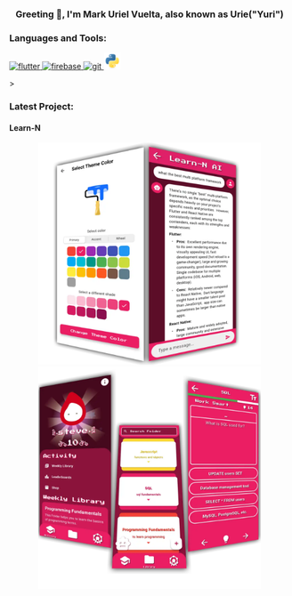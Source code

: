 <h3 align="center">Greeting 👋, I'm Mark Uriel Vuelta, also known as Urie("Yuri")</h3>
<h3 align="left">Languages and Tools:</h3>
<p align="left"> <a href="https://flutter.dev" target="_blank" rel="noreferrer"> <img src="https://www.vectorlogo.zone/logos/flutterio/flutterio-icon.svg" alt="flutter" width="30" height="30"/> </a> <a href="https://firebase.google.com/" target="_blank" rel="noreferrer"> <img src="https://www.vectorlogo.zone/logos/firebase/firebase-icon.svg" alt="firebase" width="30" height="30"/> </a>  <a href="https://git-scm.com/" target="_blank" rel="noreferrer"> <img src="https://www.vectorlogo.zone/logos/git-scm/git-scm-icon.svg" alt="git" width="30" height="30"/> </a> <a href="https://www.python.org" target="_blank" rel="noreferrer"> <img src="https://raw.githubusercontent.com/devicons/devicon/master/icons/python/python-original.svg" alt="python" width="30" height="30"/> </a></p>>
<h3>Latest Project:</h3>
<h4>Learn-N</h4> 
<div align="center">
  <img src="learnn_ai_pic.webp" alt="Learn-N Logo" width="400"/>
  <img src="learnn_showcase.webp" alt="Learn-N Logo" width="400"/>
</div>
